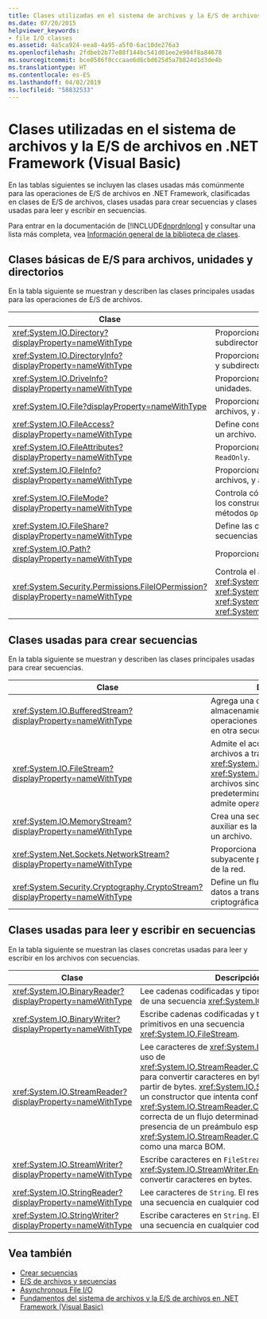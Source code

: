 ```yaml
---
title: Clases utilizadas en el sistema de archivos y la E/S de archivos en .NET Framework (Visual Basic)
ms.date: 07/20/2015
helpviewer_keywords:
- file I/O classes
ms.assetid: 4a5ca924-eea8-4a95-a5f0-6ac10de276a3
ms.openlocfilehash: 2fdbeb2b77e88f144bc541d01ee2e904f8a84678
ms.sourcegitcommit: bce0586f0cccaae6d6cbd625d5a7b824d1d3de4b
ms.translationtype: HT
ms.contentlocale: es-ES
ms.lasthandoff: 04/02/2019
ms.locfileid: "58832533"
---
```

# <a name="classes-used-in-net-framework-file-io-and-the-file-system-visual-basic"></a>Clases utilizadas en el sistema de archivos y la E/S de archivos en .NET Framework (Visual Basic)
En las tablas siguientes se incluyen las clases usadas más comúnmente para las operaciones de E/S de archivos en .NET Framework, clasificadas en clases de E/S de archivos, clases usadas para crear secuencias y clases usadas para leer y escribir en secuencias.  
  
 Para entrar en la documentación de [!INCLUDE[dnprdnlong](~/includes/dnprdnlong-md.md)] y consultar una lista más completa, vea [Información general de la biblioteca de clases](../../../../standard/class-library-overview.md).  
  
## <a name="basic-io-classes-for-files-drives-and-directories"></a>Clases básicas de E/S para archivos, unidades y directorios  
 En la tabla siguiente se muestran y describen las clases principales usadas para las operaciones de E/S de archivos.  
  
|Clase|Descripción|  
|-----------|-----------------|  
|<xref:System.IO.Directory?displayProperty=nameWithType>|Proporciona métodos estáticos para crear, mover y enumerar en directorios y subdirectorios.|  
|<xref:System.IO.DirectoryInfo?displayProperty=nameWithType>|Proporciona métodos de instancia para crear, mover y enumerar en directorios y subdirectorios.|  
|<xref:System.IO.DriveInfo?displayProperty=nameWithType>|Proporciona métodos de instancia para crear, mover y enumerar entre unidades.|  
|<xref:System.IO.File?displayProperty=nameWithType>|Proporciona métodos estáticos para crear, copiar, eliminar, mover y abrir archivos, y ayuda en la creación de una `FileStream`.|  
|<xref:System.IO.FileAccess?displayProperty=nameWithType>|Define constantes de acceso de lectura, de escritura y de lectura/escritura para un archivo.|  
|<xref:System.IO.FileAttributes?displayProperty=nameWithType>|Proporciona atributos para archivos y directorios, como `Archive`, `Hidden` y `ReadOnly`.|  
|<xref:System.IO.FileInfo?displayProperty=nameWithType>|Proporciona métodos estáticos para crear, copiar, eliminar, mover y abrir archivos, y ayuda en la creación de una `FileStream`.|  
|<xref:System.IO.FileMode?displayProperty=nameWithType>|Controla cómo se abre un archivo. Este parámetro se especifica en muchos de los constructores para `FileStream` e `IsolatedStorageFileStream`, y para los métodos `Open` de <xref:System.IO.File> y <xref:System.IO.FileInfo>.|  
|<xref:System.IO.FileShare?displayProperty=nameWithType>|Define las constantes para controlar el tipo de acceso que pueden tener otras secuencias de archivo al mismo archivo.|  
|<xref:System.IO.Path?displayProperty=nameWithType>|Proporciona métodos y propiedades para procesar cadenas de directorio.|  
|<xref:System.Security.Permissions.FileIOPermission?displayProperty=nameWithType>|Controla el acceso a archivos y carpetas mediante la definición de los permisos <xref:System.Security.Permissions.FileIOPermissionAttribute.Read%2A>, <xref:System.Security.Permissions.FileIOPermissionAttribute.Write%2A>, <xref:System.Security.Permissions.FileIOPermissionAttribute.Append%2A> y <xref:System.Security.Permissions.FileIOPermissionAttribute.PathDiscovery%2A>.|  
  
## <a name="classes-used-to-create-streams"></a>Clases usadas para crear secuencias  
 En la tabla siguiente se muestran y describen las clases principales usadas para crear secuencias.  
  
|Clase|Descripción|  
|-----------|-----------------|  
|<xref:System.IO.BufferedStream?displayProperty=nameWithType>|Agrega una capa de almacenamiento en búfer para las operaciones de lectura y escritura en otra secuencia.|  
|<xref:System.IO.FileStream?displayProperty=nameWithType>|Admite el acceso aleatorio a archivos a través de su método <xref:System.IO.FileStream.Seek%2A>. <xref:System.IO.FileStream> abre los archivos sincrónicamente de manera predeterminada, pero también admite operaciones asincrónicas.|  
|<xref:System.IO.MemoryStream?displayProperty=nameWithType>|Crea una secuencia cuya memoria auxiliar es la memoria, en lugar de un archivo.|  
|<xref:System.Net.Sockets.NetworkStream?displayProperty=nameWithType>|Proporciona el flujo de datos subyacente para el acceso a través de la red.|  
|<xref:System.Security.Cryptography.CryptoStream?displayProperty=nameWithType>|Define un flujo que vincula flujos de datos a transformaciones criptográficas.|  
  
## <a name="classes-used-to-read-from-and-write-to-streams"></a>Clases usadas para leer y escribir en secuencias  
 En la tabla siguiente se muestran las clases concretas usadas para leer y escribir en los archivos con secuencias.  
  
|**Clase**|**Descripción**|  
|---------------|---------------------|  
|<xref:System.IO.BinaryReader?displayProperty=nameWithType>|Lee cadenas codificadas y tipos de datos primitivos de una secuencia <xref:System.IO.FileStream>.|  
|<xref:System.IO.BinaryWriter?displayProperty=nameWithType>|Escribe cadenas codificadas y tipos de datos primitivos en una secuencia <xref:System.IO.FileStream>.|  
|<xref:System.IO.StreamReader?displayProperty=nameWithType>|Lee caracteres de <xref:System.IO.FileStream>, con el uso de <xref:System.IO.StreamReader.CurrentEncoding%2A> para convertir caracteres en bytes y caracteres a partir de bytes. <xref:System.IO.StreamReader> tiene un constructor que intenta confirmar la propiedad <xref:System.IO.StreamReader.CurrentEncoding%2A> correcta de un flujo determinado, en función de la presencia de un preámbulo específico de <xref:System.IO.StreamReader.CurrentEncoding%2A>, como una marca BOM.|  
|<xref:System.IO.StreamWriter?displayProperty=nameWithType>|Escribe caracteres en `FileStream`, con el uso de <xref:System.IO.StreamWriter.Encoding%2A> para convertir caracteres en bytes.|  
|<xref:System.IO.StringReader?displayProperty=nameWithType>|Lee caracteres de `String`. El resultado puede ser una secuencia en cualquier codificación o `String`.|  
|<xref:System.IO.StringWriter?displayProperty=nameWithType>|Escribe caracteres en `String`. El resultado puede ser una secuencia en cualquier codificación o `String`.|  
  
## <a name="see-also"></a>Vea también

- [Crear secuencias](../../../../standard/io/composing-streams.md)
- [E/S de archivos y secuencias](../../../../standard/io/index.md)
- [Asynchronous File I/O](../../../../standard/io/asynchronous-file-i-o.md)
- [Fundamentos del sistema de archivos y la E/S de archivos en .NET Framework (Visual Basic)](../../../../visual-basic/developing-apps/programming/drives-directories-files/basics-of-net-framework-file-io-and-the-file-system.md)
